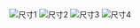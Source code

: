 ![尺寸1](https://user-images.githubusercontent.com/51219293/132211583-830d365e-708d-476c-859a-0e98a6b53dcc.png)
![尺寸2](https://user-images.githubusercontent.com/51219293/132211694-45fd2e10-44bd-4060-9c69-c14a4d0a7159.png)
![尺寸3](https://user-images.githubusercontent.com/51219293/132211681-7d123baf-d876-4543-bdcf-b02d3eed8352.png)
![尺寸4](https://user-images.githubusercontent.com/51219293/132211661-17aa2bae-de8f-4908-91d6-31bcc51f405f.png)
